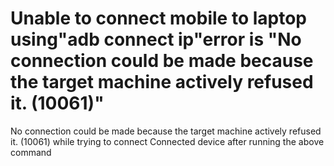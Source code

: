 
# Unable to connect mobile to laptop using"adb connect ip"error is "No connection could be made because the target machine actively refused it. (10061)"

No connection could be made because the target machine actively refused it. (10061) while trying to connect
Connected device after running the above command

        